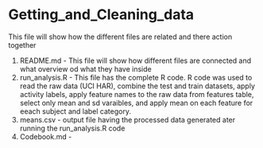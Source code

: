 # Getting_and_Cleaning_data
This file will show how the different files are related and there action together

1. README.md - This file will show how different files are connected and what overview od what they have inside
2. run_analysis.R - This file has the complete R code. R code was used to read the raw data (UCI HAR), combine the test and train datasets, apply activity labels, apply feature names to the raw data from features table, select only mean and sd varaibles, and apply mean on each feature for eeach subject and label category.
3. means.csv - output file having the processed data generated ater running the run_analysis.R code
4. Codebook.md  - 
